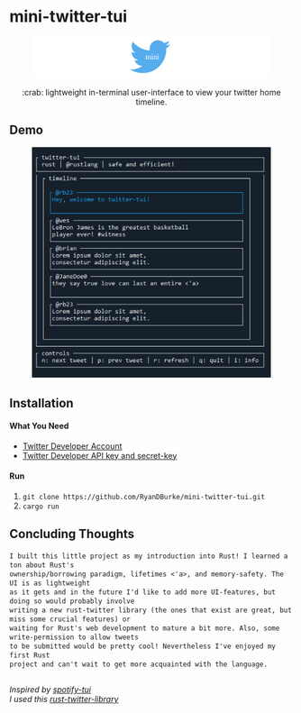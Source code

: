 # mini-twitter-tui

<figure>
  <img src="./logo.png" alt="twitter-tui-demo" name="demo">
</figure>

<p style="text-align: center;"> :crab: lightweight in-terminal user-interface to view your twitter home timeline. </p>

## Demo

<figure>
  <img src="./twitter-tu-demo.png" alt="twitter-tui-demo" name="demo">
</figure>


## Installation

#### What You Need
* [Twitter Developer Account](https://developer.twitter.com/en)
* [Twitter Developer API key and secret-key](https://developer.twitter.com/en/portal/dashboard)

#### Run
1. ```git clone https://github.com/RyanDBurke/mini-twitter-tui.git```
2. ```cargo run```

## Concluding Thoughts
```
I built this little project as my introduction into Rust! I learned a ton about Rust's
ownership/borrowing paradigm, lifetimes <'a>, and memory-safety. The UI is as lightweight
as it gets and in the future I'd like to add more UI-features, but doing so would probably involve
writing a new rust-twitter library (the ones that exist are great, but miss some crucial features) or
waiting for Rust's web development to mature a bit more. Also, some write-permission to allow tweets
to be submitted would be pretty cool! Nevertheless I've enjoyed my first Rust
project and can't wait to get more acquainted with the language.
```

##
<em>Inspired by [spotify-tui](https://github.com/Rigellute/spotify-tui)</em> </br>
<em>I used this [rust-twitter-library](https://github.com/egg-mode-rs/egg-mode)</em>
